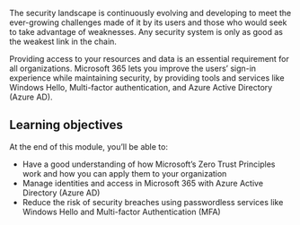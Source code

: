 The security landscape is continuously evolving and developing to meet the ever-growing challenges made of it by its users and those who would seek to take advantage of weaknesses. Any security system is only as good as the weakest link in the chain.

Providing access to your resources and data is an essential requirement for all organizations. Microsoft 365 lets you improve the users’ sign-in experience while maintaining security, by providing tools and services like Windows Hello, Multi-factor authentication, and Azure Active Directory (Azure AD).

## Learning objectives

At the end of this module, you’ll be able to:

- Have a good understanding of how Microsoft’s Zero Trust Principles work and how you can apply them to your organization
- Manage identities and access in Microsoft 365 with Azure Active Directory (Azure AD)
- Reduce the risk of security breaches using passwordless services like Windows Hello and Multi-factor Authentication (MFA)

